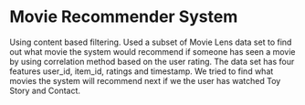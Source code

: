 # Movie Recommender System 
Using content based filtering. Used a subset of Movie Lens data set to find out what movie the system would recommend if someone has seen a movie by using correlation method based on the user rating. The data set has four features user_id, item_id, ratings and timestamp. We tried to find what movies the system will recommend next if we the user has watched Toy Story and Contact.
